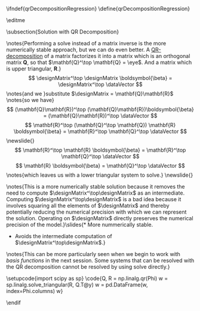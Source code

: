 \ifndef{qrDecompositionRegression}
\define{qrDecompositionRegression}

\editme

\subsection{Solution with QR Decomposition}

\notes{Performing a solve instead of a matrix inverse is the more numerically stable approach, but we can do even better. A [QR-decomposition](http://en.wikipedia.org/wiki/QR_decomposition) of a matrix factorizes it into a matrix which is an orthogonal matrix $\mathbf{Q}$, so that $\mathbf{Q}^\top \mathbf{Q} = \eye$. And a matrix which is upper triangular, $\mathbf{R}$.}
$$
\designMatrix^\top \designMatrix \boldsymbol{\beta} =
\designMatrix^\top \dataVector
$$
\notes{and we }substitute $\designMatrix = \mathbf{Q}\mathbf{R}$ \notes{so we have}
$$
(\mathbf{Q}\mathbf{R})^\top
(\mathbf{Q}\mathbf{R})\boldsymbol{\beta} = (\mathbf{Q}\mathbf{R})^\top
\dataVector
$$
$$
\mathbf{R}^\top (\mathbf{Q}^\top \mathbf{Q}) \mathbf{R}
\boldsymbol{\beta} = \mathbf{R}^\top \mathbf{Q}^\top \dataVector
$$
\newslide{}
$$
\mathbf{R}^\top \mathbf{R} \boldsymbol{\beta} = \mathbf{R}^\top \mathbf{Q}^\top
\dataVector
$$
$$
\mathbf{R} \boldsymbol{\beta} = \mathbf{Q}^\top \dataVector
$$
\notes{which leaves us with a lower triangular system to solve.}
\newslide{}

\notes{This is a more numerically stable solution because it removes the need to compute $\designMatrix^\top\designMatrix$ as an intermediate. Computing $\designMatrix^\top\designMatrix$ is a bad idea because it involves squaring all the elements of $\designMatrix$ and thereby potentially reducing the numerical precision with which we can represent the solution. Operating on $\designMatrix$ directly preserves the numerical precision of the model.}\slides{* More nummerically stable.
* Avoids the intermediate computation of $\designMatrix^\top\designMatrix$.}


\notes{This can be more particularly seen when we begin to work with *basis functions* in the next session. Some systems that can be resolved with the QR decomposition cannot be resolved by using solve directly.}

\setupcode{import scipy as sp}
\code{Q, R = np.linalg.qr(Phi)
w = sp.linalg.solve_triangular(R, Q.T@y) 
w = pd.DataFrame(w, index=Phi.columns)
w}

\endif
